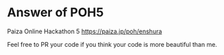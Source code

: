 # Answer of POH5
Paiza Online Hackathon 5 https://paiza.jp/poh/enshura

Feel free to PR your code if you think your code is more beautiful than me.